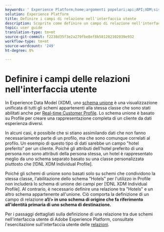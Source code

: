 ```yaml
---
keywords: ' Experience Platform;home;argomenti popolari;api;API;XDM;sistema XDM;modello dati esperienza;modello dati;ui;workspace;relazione;campo;'
solution: Experience Platform
title: Definire i campi di relazione nell'interfaccia utente
description: Scoprite come definire un campo di relazione nell'interfaccia utente del Experience Platform .
topic: user guide
translation-type: tm+mt
source-git-commit: f2238d35f3e2a279fbe8ef8b581282102039e932
workflow-type: tm+mt
source-wordcount: '249'
ht-degree: 0%

---
```



# Definire i campi delle relazioni nell&#39;interfaccia utente

In Experience Data Model (XDM), uno [schema unione](../../schema/composition.md#union) è una visualizzazione unificata di tutti gli schemi appartenenti alla stessa classe che sono stati abilitati anche per [Real-time Customer Profile](../../../profile/home.md). Lo schema unione è basato su Profile per creare una rappresentazione completa di un cliente da dati esperienza diversi.

In alcuni casi, è possibile che si stiano assimilando dati che non fanno necessariamente parte di un profilo, ma che sono comunque correlati al profilo. Un esempio di questo tipo di dati sarebbe un campo &quot;hotel preferito&quot; per un cliente. Poiché gli attributi dell&#39;hotel preferito di una persona non sono attributi della persona stessa, un hotel è rappresentato meglio da uno schema separato basato su una classe personalizzata piuttosto che [!DNL XDM Individual Profile].

Poiché gli schemi di unione sono basati solo su schemi che condividono la stessa classe, l&#39;abilitazione dello schema &quot;Hotels&quot; per l&#39;utilizzo in Profile non includerà lo schema di unione dei campi per [!DNL XDM Individual Profile]. Al contrario, è necessario definire una relazione tra &quot;Hotels&quot; e un altro schema appartenente all&#39;unione. Ciò comporta la definizione di un campo di relazione **a1/> in uno schema di origine che fa riferimento all&#39;identità primaria di uno schema di destinazione.**

Per i passaggi dettagliati sulla definizione di una relazione tra due schemi nell&#39;interfaccia utente di Adobe Experience Platform, consultate l&#39;esercitazione sull&#39;interfaccia utente delle [relazioni](../../tutorials/relationship-ui.md).